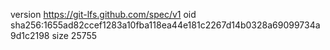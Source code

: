 version https://git-lfs.github.com/spec/v1
oid sha256:1655ad82ccef1283a10fba118ea44e181c2267d14b0328a69099734a9d1c2198
size 25755
